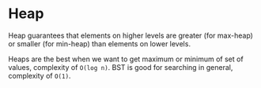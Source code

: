 # Heap

Heap guarantees that elements on higher levels are greater \(for max-heap\) or smaller \(for min-heap\) than elements on lower levels.

Heaps are the best when we want to get maximum or minimum of set of values, complexity of `O(log n)`. BST is good for searching in general, complexity of `O(1)`.

